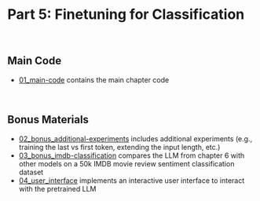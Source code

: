 # Part 5: Finetuning for Classification

&nbsp;
## Main Code

- [01_main-code](01_main-code) contains the main chapter code

&nbsp;
## Bonus Materials

- [02_bonus_additional-experiments](02_bonus_additional-experiments) includes additional experiments (e.g., training the last vs first token, extending the input length, etc.)
- [03_bonus_imdb-classification](03_bonus_imdb-classification) compares the LLM from chapter 6 with other models on a 50k IMDB movie review sentiment classification dataset
- [04_user_interface](04_user_interface) implements an interactive user interface to interact with the pretrained LLM